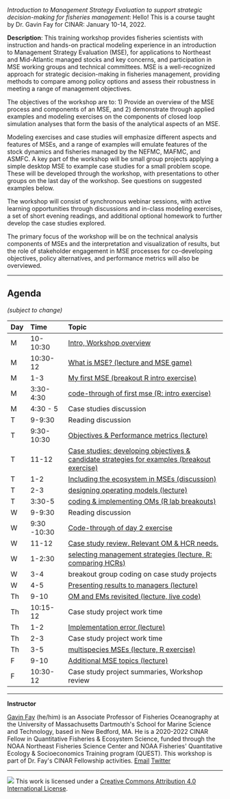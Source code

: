 _Introduction to Management Strategy Evaluation to support strategic decision-making for fisheries management_: Hello! This is a course taught by Dr. Gavin Fay for CINAR: January 10-14, 2022. 

__Description__: This training workshop provides fisheries scientists with instruction and hands-on practical modeling experience in an introduction to Management Strategy Evaluation (MSE), for applications to Northeast and Mid-Atlantic managed stocks and key concerns, and participation in MSE working groups and technical committees. MSE is a well-recognized approach for strategic decision-making in fisheries management, providing methods to compare among policy options and assess their robustness in meeting a range of management objectives. 

The objectives of the workshop are to: 1) Provide an overview of the MSE process and components of an MSE, and 2) demonstrate through applied examples and modeling exercises on the components of closed loop simulation analyses that form the basis of the analytical aspects of an MSE. 

Modeling exercises and case studies will emphasize different aspects and features of MSEs, and a range of examples will emulate features of the stock dynamics and fisheries managed by the NEFMC, MAFMC, and ASMFC. A key part of the workshop will be small group projects applying a simple desktop MSE to example case studies for a small problem scope. These will be developed through the workshop, with presentations to other groups on the last day of the workshop. See questions on suggested examples below.

The workshop will consist of synchronous webinar sessions, with active learning opportunities through discussions and in-class modeling exercises, a set of short evening readings, and additional optional homework to further develop the case studies explored.

The primary focus of the workshop will be on the technical analysis components of MSEs and the interpretation and visualization of results, but the role of stakeholder engagement in MSE processes for co-developing objectives, policy alternatives, and performance metrics will also be overviewed.


---

## Agenda
_(subject to change)_

|Day|Time|Topic|
|:--|:----|:---------|
| M | 10-10:30 | [Intro, Workshop overview](#intro) |
| M | 10:30-12  | [What is MSE? (lecture and MSE game)](#intro) |
| M | 1-3 |  [My first MSE (breakout R intro exercise)](#first-mse) |
| M | 3:30-4:30 |  [code-through of first mse (R: intro exercise)](#first-mse) |
| M | 4:30 - 5 | Case studies discussion |
| T | 9-9:30 | Reading discussion |
| T | 9:30-10:30 | [Objectives & Performance metrics (lecture)](#objectives) |
| T | 11-12 | [Case studies: developing objectives & candidate strategies for examples (breakout exercise)](#case-studies) |
| T | 1-2 | [Including the ecosystem in MSEs (discussion)](#environment) |
| T | 2-3  | [designing operating models (lecture)](#op-mods) |
| T | 3:30-5 | [coding & implementing OMs (R lab breakouts)](#coding-oms) |
| W | 9-9:30 | Reading discussion
| W | 9:30 -10:30 | [Code-through of day 2 exercise](#objectives) |
| W | 11-12 | [Case study review. Relevant OM & HCR needs.](#project-needs) |
| W | 1-2:30 | [selecting management strategies (lecture, R: comparing HCRs)](#management-strategies) |
| W | 3-4 | breakout group coding on case study projects |
| W | 4-5 | [Presenting results to managers (lecture)](#communication) |
| Th | 9-10 | [OM and EMs revisited (lecture, live code)](#oms-revisited) |
| Th | 10:15-12 | Case study project work time |
| Th | 1-2 | [Implementation error (lecture)](#implementation) |
| Th | 2-3 | Case study project work time |
| Th | 3-5 | [multispecies MSEs (lecture, R exercise)](#ecosystem-mse) |
| F | 9-10 | [Additional MSE topics (lecture)](#grab-bag) |
| F | 10:30-12 | Case study project summaries, Workshop review |
---

**Instructor**

[Gavin Fay](https://thefaylab.com) (he/him) is an Associate Professor of Fisheries Oceanography at the University of Massachusetts Dartmouth's School for Marine Science and Technology, based in New Bedford, MA. He is a 2020-2022 CINAR Fellow  in Quantitative Fisheries & Ecosystem Science, funded through the NOAA Northeast Fisheries Science Center and NOAA Fisheries' Quantitative Ecology & Socioeconomics Training program (QUEST). This workshop is part of Dr. Fay's CINAR Fellowship activities.
[Email](mailto:gfay@umassd.edu)
[Twitter](https://twitter.com/gavin_fay)


-----

![](https://i.creativecommons.org/l/by/4.0/88x31.png) This work is
licensed under a [Creative Commons Attribution 4.0 International
License](https://creativecommons.org/licenses/by/4.0/).
